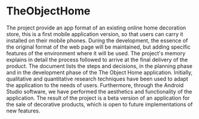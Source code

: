 # TheObjectHome
The project provide an app format of an existing online home decoration store, this is a first mobile application version, so that users can carry it installed on their mobile phones. During the development, the essence of the original format of the web page will be maintained, but adding specific features of the environment where it will be used. The project's memory explains in detail the process followed to arrive at the final delivery of the product. The document lists the steps and decisions, in the planning phase and in the development phase of the The Object Home application. Initially, qualitative and quantitative research techniques have been used to adapt the application to the needs of users. Furthermore, through the Android Studio software, we have performed the aesthetics and functionality of the application. The result of the project is a beta version of an application for the sale of decorative products, which is open to future implementations of new features.
